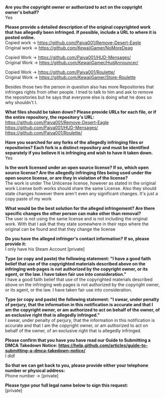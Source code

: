 **Are you the copyright owner or authorized to act on the copyright owner's behalf?**  
Yes

**Please provide a detailed description of the original copyrighted work that has allegedly been infringed. If possible, include a URL to where it is posted online.**  
Copied work -> https://github.com/Paiva001/Remove-Desert-Eagle  
Original work -> https://github.com/KewaiiGamer/NoMoreDeag

Copied Work -> https://github.com/Paiva001/HUD-Mensages/  
Original Work -> https://github.com/KewaiiGamer/HudAnnouncer/

Copied Work -> https://github.com/Paiva001/Roulette/  
Original Work -> https://github.com/KewaiiGamer/Store-Roulette

Besides those two the person in question also has more Repositories that infringes rights from other people. I tried to talk to him and ask to remove the repositories but he says that everyone else is doing what he does so why shouldn't I.

**What files should be taken down? Please provide URLs for each file, or if the entire repository, the repository's URL:**  
https://github.com/Paiva001/Remove-Desert-Eagle    
https://github.com/Paiva001/HUD-Mensages/  
https://github.com/Paiva001/Roulette/

**Have you searched for any forks of the allegedly infringing files or repositories? Each fork is a distinct repository and must be identified separately if you believe it is infringing and wish to have it taken down.**  
Yes

**Is the work licensed under an open source license? If so, which open source license? Are the allegedly infringing files being used under the open source license, or are they in violation of the license?**  
The work is under The Unlicense license, however as stated in the original work License both works should share the same License. Also they should state changes however there aren't even any significant changes. It's just a copy paste of my work

**What would be the best solution for the alleged infringement? Are there specific changes the other person can make other than removal?**  
The user is not using the same license and is not including the original work. With that I ask that they state somewhere in their repo where the original can be found and that they change the license

**Do you have the alleged infringer's contact information? If so, please provide it:**  
I only have his Steam Account [private]  

**Type (or copy and paste) the following statement: "I have a good faith belief that use of the copyrighted materials described above on the infringing web pages is not authorized by the copyright owner, or its agent, or the law. I have taken fair use into consideration."**  
I have a good faith belief that use of the copyrighted materials described above on the infringing web pages is not authorized by the copyright owner, or its agent, or the law. I have taken fair use into consideration.

**Type (or copy and paste) the following statement: "I swear, under penalty of perjury, that the information in this notification is accurate and that I am the copyright owner, or am authorized to act on behalf of the owner, of an exclusive right that is allegedly infringed."**  
I swear, under penalty of perjury, that the information in this notification is accurate and that I am the copyright owner, or am authorized to act on behalf of the owner, of an exclusive right that is allegedly infringed.

**Please confirm that you have you have read our Guide to Submitting a DMCA Takedown Notice: https://help.github.com/articles/guide-to-submitting-a-dmca-takedown-notice/**  
I did!  

**So that we can get back to you, please provide either your telephone number or physical address:**  
Phone number -> [private]  

**Please type your full legal name below to sign this request:**  
[private]  

